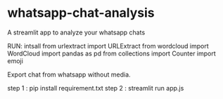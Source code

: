# whatsapp-chat-analysis
A streamlit app to analyze your whatsapp chats

RUN:
intsall
from urlextract import URLExtract
from wordcloud import WordCloud
import pandas as pd
from collections import Counter
import emoji

Export chat from whatsapp without media.

step 1 : pip install requirement.txt
step 2 : streamlit run app.js



